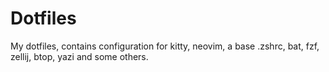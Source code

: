 # Dotfiles

My dotfiles, contains configuration for kitty, neovim, a base .zshrc, bat, fzf, zellij, btop, yazi and some others. 

